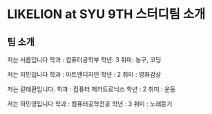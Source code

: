# LIKELION at SYU 9TH 스터디팀 소개
## 팀 소개

저는 서릅입니다
학과 : 컴퓨터공학부
학년: 3
취미: 농구, 코딩

저는 지민입니다
학과 : 아트앤디자인
학년 : 2
취미 : 영화감상

저는 깉태환입니다.
학과 : 컴퓨터 메카트로닉스
학년 : 2
취미 : 운동

저는 하민영입니다
학과 : 컴퓨터공학전공
학년 : 3
취미 : 노래듣기
